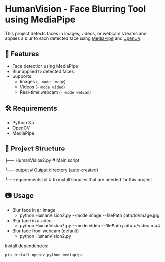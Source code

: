 
# HumanVision - Face Blurring Tool using MediaPipe

This project detects faces in images, videos, or webcam streams and applies a blur to each detected face using [MediaPipe](https://google.github.io/mediapipe/) and [OpenCV](https://opencv.org/).

## 🚀 Features

- Face detection using MediaPipe
- Blur applied to detected faces
- Supports:
  - Images (`--mode image`)
  - Videos (`--mode video`)
  - Real-time webcam (`--mode webcam`)

## 🛠️ Requirements

- Python 3.x
- OpenCV
- MediaPipe

## 📁 Project Structure

├── HumanVision2.py       # Main script

 └── output                # Output directory (auto-created)

 └──requirements.txt       # to install libraries that are needed for this project


## 📷 Usage

- Blur face in an image
  - python HumanVision2.py --mode image --filePath path/to/image.jpg
- Blur face in a video
  - python HumanVision2.py --mode video --filePath path/to/video.mp4
- Blur face from webcam (default)
  - python HumanVision2.py

Install dependencies:

```bash
pip install opencv-python mediapipe

    
